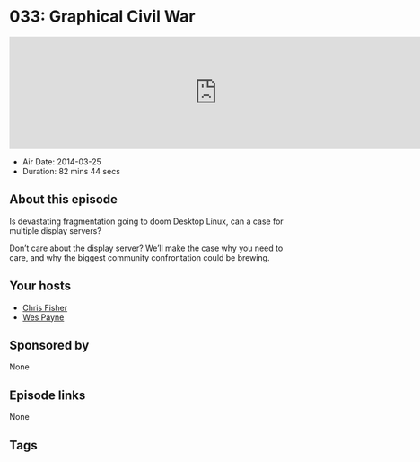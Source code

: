 # 033: Graphical Civil War

<iframe src="https://player.fireside.fm/v2/RUkczH-V+wkfvk71h?theme=dark" width="740" height="200" frameborder="0" scrolling="no"></iframe>

* Air Date: 2014-03-25
* Duration: 82 mins 44 secs

## About this episode

Is devastating fragmentation going to doom Desktop Linux, can a case for multiple display servers?

Don’t care about the display server? We’ll make the case why you need to care, and why the biggest community confrontation could be brewing.

## Your hosts
* [Chris Fisher](https://linuxunplugged.com/hosts/chrislas)
* [Wes Payne](https://linuxunplugged.com/hosts/wes)

## Sponsored by

None



## Episode links

None



## Tags

